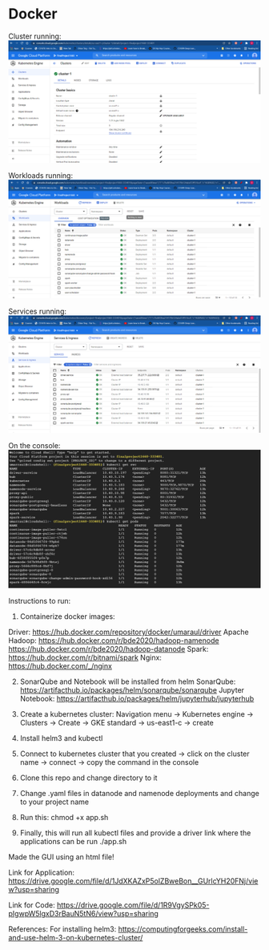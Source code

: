 # Docker

Cluster running:
![alt text](https://github.com/Umaraul/Docker/blob/main/CourseProject/Cluster%20running.PNG?raw=true)

Workloads running:
![alt text](https://github.com/Umaraul/Docker/blob/main/CourseProject/Workloads%20running.PNG)


Services running:
![alt text](https://github.com/Umaraul/Docker/blob/main/CourseProject/Services%20running.PNG)

On the console:
![alt text](https://github.com/Umaraul/Docker/blob/main/CourseProject/svc%20and%20pods.PNG)

Instructions to run:
1. Containerize docker images:

Driver: https://hub.docker.com/repository/docker/umaraul/driver
Apache Hadoop: https://hub.docker.com/r/bde2020/hadoop-namenode
		          https://hub.docker.com/r/bde2020/hadoop-datanode
Spark: https://hub.docker.com/r/bitnami/spark
Nginx: https://hub.docker.com/_/nginx


2. SonarQube and Notebook will be installed from helm 
SonarQube: https://artifacthub.io/packages/helm/sonarqube/sonarqube
Jupyter Notebook: https://artifacthub.io/packages/helm/jupyterhub/jupyterhub

3. Create a kubernetes cluster: Navigation menu -> Kubernetes engine -> Clusters -> Create -> GKE standard -> us-east1-c -> create
4. Install helm3 and kubectl 
5. Connect to kubernetes cluster that you created -> click on the cluster name -> connect -> copy the command in the console
6. Clone this repo and change directory to it
7. Change .yaml files in datanode and namenode deployments and change to your project name
7. Run this: 
chmod +x app.sh
8. Finally, this will run all kubectl files and provide a driver link where the applications can be run
./app.sh

Made the GUI using an html file!

Link for Application: https://drive.google.com/file/d/1JdXKAZxP5olZBweBon__GUrlcYH20FNj/view?usp=sharing

Link for Code: https://drive.google.com/file/d/1R9VgySPk05-pIgwpW5lgxD3rBauN5tN6/view?usp=sharing


References: 
For installing helm3: https://computingforgeeks.com/install-and-use-helm-3-on-kubernetes-cluster/
